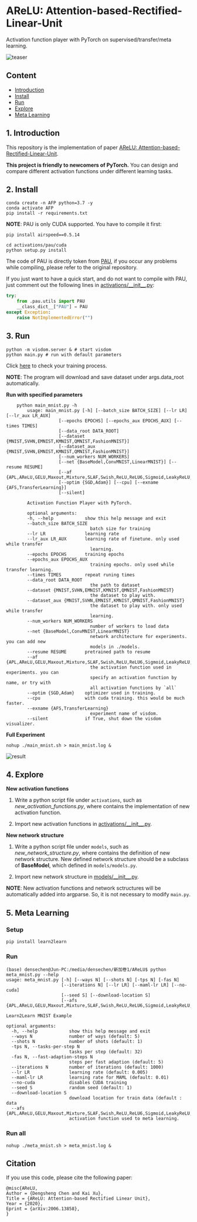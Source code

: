 # AReLU: Attention-based-Rectified-Linear-Unit

Activation function player with PyTorch on supervised/transfer/meta learning.

![teaser](pictures/teaser.png)

## Content

* [Introduction](#1)
* [Install](#2)
* [Run](#3)
* [Explore](#4)
* [Meta Learning](#5)

##  <h2 id="1">1. Introduction</h2>

This repository is the implementation of paper [AReLU: Attention-based-Rectified-Linear-Unit](https://arxiv.org/pdf/2006.13858.pdf).

**This project is friendly to newcomers of PyTorch.** You can design and compare different activation functions under different learning tasks.

## <h2 id="2">2. Install</h2>

```shell
conda create -n AFP python=3.7 -y
conda activate AFP
pip install -r requirements.txt
```

**NOTE**: PAU is only CUDA supported. You have to compile it first:

```shell
pip install airspeed==0.5.14 

cd activations/pau/cuda
python setup.py install
```

The code of PAU is directly token from [PAU](https://github.com/ml-research/pau.git), if you occur any problems while compiling, please refer to the original repository.

If you just want to have a quick start, and do not want to compile with PAU, just comment out the following lines in [activations/\_\_init\_\_.py](activations/__init__.py):

```python
try:
    from .pau.utils import PAU
    __class_dict__["PAU"] = PAU
except Exception:
    raise NotImplementedError("")
```

## <h2 id="3">3. Run</h2>

```shell
python -m visdom.server & # start visdom
python main.py # run with default parameters
```

Click [here](https://localhost:8097/) to check your training process.

**NOTE**: The program will download and save dataset under args.data_root automatically.

**Run with specified parameters**

```shell
    python main_mnist.py -h
        usage: main_mnist.py [-h] [--batch_size BATCH_SIZE] [--lr LR] [--lr_aux LR_AUX]
                    [--epochs EPOCHS] [--epochs_aux EPOCHS_AUX] [--times TIMES]
                    [--data_root DATA_ROOT]
                    [--dataset {MNIST,SVHN,EMNIST,KMNIST,QMNIST,FashionMNIST}]
                    [--dataset_aux {MNIST,SVHN,EMNIST,KMNIST,QMNIST,FashionMNIST}]
                    [--num_workers NUM_WORKERS]
                    [--net {BaseModel,ConvMNIST,LinearMNIST}] [--resume RESUME]
                    [--af {APL,AReLU,GELU,Maxout,Mixture,SLAF,Swish,ReLU,ReLU6,Sigmoid,LeakyReLU,ELU,PReLU,SELU,Tanh,RReLU,CELU,Softplus,PAU,all}]
                    [--optim {SGD,Adam}] [--cpu] [--exname {AFS,TransferLearning}]
                    [--silent]

        Activation Function Player with PyTorch.

        optional arguments:
        -h, --help            show this help message and exit
        --batch_size BATCH_SIZE
                                batch size for training
        --lr LR               learning rate
        --lr_aux LR_AUX       learning rate of finetune. only used while transfer
                                learning.
        --epochs EPOCHS       training epochs
        --epochs_aux EPOCHS_AUX
                                training epochs. only used while transfer learning.
        --times TIMES         repeat runing times
        --data_root DATA_ROOT
                                the path to dataset
        --dataset {MNIST,SVHN,EMNIST,KMNIST,QMNIST,FashionMNIST}
                                the dataset to play with.
        --dataset_aux {MNIST,SVHN,EMNIST,KMNIST,QMNIST,FashionMNIST}
                                the dataset to play with. only used while transfer
                                learning.
        --num_workers NUM_WORKERS
                                number of workers to load data
        --net {BaseModel,ConvMNIST,LinearMNIST}
                                network architecture for experiments. you can add new
                                models in ./models.
        --resume RESUME       pretrained path to resume
        --af {APL,AReLU,GELU,Maxout,Mixture,SLAF,Swish,ReLU,ReLU6,Sigmoid,LeakyReLU,ELU,PReLU,SELU,Tanh,RReLU,CELU,Softplus,PAU,all}
                                the activation function used in experiments. you can
                                specify an activation function by name, or try with
                                all activation functions by `all`
        --optim {SGD,Adam}    optimizer used in training.
        --cpu                 with cuda training. this would be much faster.
        --exname {AFS,TransferLearning}
                                experiment name of visdom.
        --silent              if True, shut down the visdom visualizer.
```

**Full Experiment**

```shell
nohup ./main_mnist.sh > main_mnist.log &
```

![result](pictures/result.png)

## <h2 id="4">4. Explore</h2>

**New activation functions**

1. Write a python script file under `activations`, such as *new_activation_functions.py*, where contains the implementation of new activation function.

2. Import new activation functions in [activations/\_\_init\_\_.py](activations/__init__.py).

**New network structure**

1. Write a python script file under `models`, such as *new_network_structure.py*, where contains the definition of new network structure. New defined network structure should be a subclass of **BaseModel**, which defined in `models/models.py`.

2. Import new network structure in [models/\_\_init\_\_.py](models/__init__.py).

**NOTE**: New activation functions and network sctructures will be automatically added into argparse. So, it is not necessary to modify `main.py`.

## <h2 id="5">5. Meta Learning</h2>

### Setup
```shell
pip install learn2learn
```

### Run
```shell
(base) densechen@Jun-PC:/media/densechen/新加卷1/AReLU$ python meta_mnist.py --help
usage: meta_mnist.py [-h] [--ways N] [--shots N] [-tps N] [-fas N]
                     [--iterations N] [--lr LR] [--maml-lr LR] [--no-cuda]
                     [--seed S] [--download-location S]
                     [--afs {APL,AReLU,GELU,Maxout,Mixture,SLAF,Swish,ReLU,ReLU6,Sigmoid,LeakyReLU,ELU,PReLU,SELU,Tanh,RReLU,CELU,Softplus,PAU}]

Learn2Learn MNIST Example

optional arguments:
  -h, --help            show this help message and exit
  --ways N              number of ways (default: 5)
  --shots N             number of shots (default: 1)
  -tps N, --tasks-per-step N
                        tasks per step (default: 32)
  -fas N, --fast-adaption-steps N
                        steps per fast adaption (default: 5)
  --iterations N        number of iterations (default: 1000)
  --lr LR               learning rate (default: 0.005)
  --maml-lr LR          learning rate for MAML (default: 0.01)
  --no-cuda             disables CUDA training
  --seed S              random seed (default: 1)
  --download-location S
                        download location for train data (default : data
  --afs {APL,AReLU,GELU,Maxout,Mixture,SLAF,Swish,ReLU,ReLU6,Sigmoid,LeakyReLU,ELU,PReLU,SELU,Tanh,RReLU,CELU,Softplus,PAU}
                        activation function used to meta learning.
```

### Run all
```
nohup ./meta_mnist.sh > meta_mnist.log &
```

## Citation
If you use this code, please cite the following paper:
```
@misc{AReLU,
Author = {Dengsheng Chen and Kai Xu},
Title = {AReLU: Attention-based Rectified Linear Unit},
Year = {2020},
Eprint = {arXiv:2006.13858},
}
```
